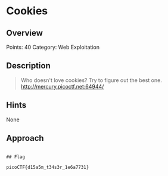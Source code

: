 # Cookies

## Overview

Points: 40
Category: Web Exploitation

## Description

> Who doesn't love cookies? Try to figure out the best one. http://mercury.picoctf.net:64944/
## Hints

None

## Approach



```

## Flag

picoCTF{d15a5m_t34s3r_1e6a7731}


